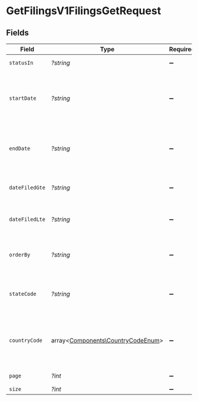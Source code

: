 # GetFilingsV1FilingsGetRequest


## Fields

| Field                                                                           | Type                                                                            | Required                                                                        | Description                                                                     | Example                                                                         |
| ------------------------------------------------------------------------------- | ------------------------------------------------------------------------------- | ------------------------------------------------------------------------------- | ------------------------------------------------------------------------------- | ------------------------------------------------------------------------------- |
| `statusIn`                                                                      | *?string*                                                                       | :heavy_minus_sign:                                                              | Filter filings by status                                                        | FILED,FILING,UNFILED                                                            |
| `startDate`                                                                     | *?string*                                                                       | :heavy_minus_sign:                                                              | Filter filings with a start date greater than or equal to this date.            | 2024-01-01                                                                      |
| `endDate`                                                                       | *?string*                                                                       | :heavy_minus_sign:                                                              | Filter filings with an end date less than or equal to this date.                | 2024-12-31                                                                      |
| `dateFiledGte`                                                                  | *?string*                                                                       | :heavy_minus_sign:                                                              | Filter filings filed on or after this date.                                     | 2024-01-01                                                                      |
| `dateFiledLte`                                                                  | *?string*                                                                       | :heavy_minus_sign:                                                              | Filter filings filed on or before this date.                                    | 2024-12-31                                                                      |
| `orderBy`                                                                       | *?string*                                                                       | :heavy_minus_sign:                                                              | Comma-separated list of fields to sort the results.                             | status,start_date,end_date,amount                                               |
| `stateCode`                                                                     | *?string*                                                                       | :heavy_minus_sign:                                                              | Filter filings by state code (e.g., CA for California).                         | CA                                                                              |
| `countryCode`                                                                   | array<[Components\CountryCodeEnum](../../Models/Components/CountryCodeEnum.md)> | :heavy_minus_sign:                                                              | Filter filings by country code in ISO 3166-1 alpha-2 format (e.g., US).         | US                                                                              |
| `page`                                                                          | *?int*                                                                          | :heavy_minus_sign:                                                              | Page number                                                                     |                                                                                 |
| `size`                                                                          | *?int*                                                                          | :heavy_minus_sign:                                                              | Page size                                                                       |                                                                                 |